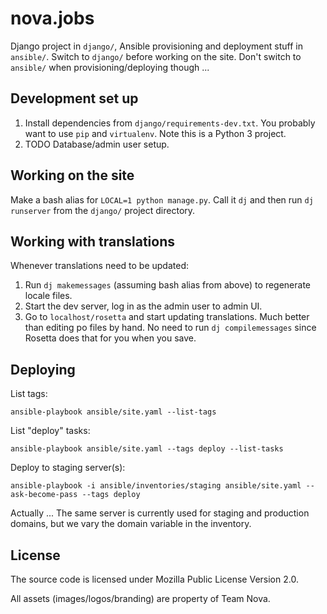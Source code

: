 # nova.jobs

Django project in `django/`, Ansible provisioning and deployment stuff in `ansible/`. Switch to `django/` before working on the site. Don't switch to `ansible/` when provisioning/deploying though ...


## Development set up

1. Install dependencies from `django/requirements-dev.txt`. You probably want to use `pip` and `virtualenv`. Note this is a Python 3 project.
2. TODO Database/admin user setup.


## Working on the site

Make a bash alias for `LOCAL=1 python manage.py`. Call it `dj` and then run `dj runserver` from the `django/` project directory.


## Working with translations

Whenever translations need to be updated:

1. Run `dj makemessages` (assuming bash alias from above) to regenerate locale files.
2. Start the dev server, log in as the admin user to admin UI.
3. Go to `localhost/rosetta` and start updating translations. Much better than editing po files by hand. No need to run `dj compilemessages` since Rosetta does that for you when you save.


## Deploying

List tags:

`ansible-playbook ansible/site.yaml --list-tags`

List "deploy" tasks:

`ansible-playbook ansible/site.yaml --tags deploy --list-tasks`

Deploy to staging server(s):

`ansible-playbook -i ansible/inventories/staging ansible/site.yaml --ask-become-pass --tags deploy`

Actually ... The same server is currently used for staging and production domains, but we vary the domain variable in the inventory.


## License

The source code is licensed under Mozilla Public License Version 2.0.

All assets (images/logos/branding) are property of Team Nova.
